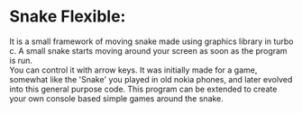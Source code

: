 Snake Flexible:
=================

It is a small framework of moving snake made using graphics library in turbo c.
A small snake starts moving around your screen as soon as the program is run.  
You can control it with arrow keys. 
It was initially made for a game, somewhat like the 'Snake' you played in old 
nokia phones, and later evolved into this general purpose code. 
This program can be extended to create your own console based simple games around 
the snake.
